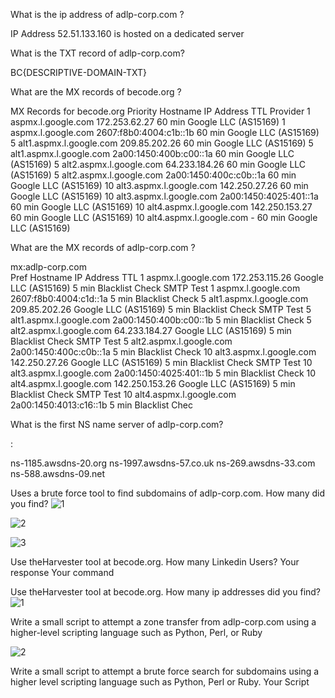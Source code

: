 What is the ip address of adlp-corp.com ?

IP Address	52.51.133.160 is hosted on a dedicated server

What is the TXT record of adlp-corp.com?


BC{DESCRIPTIVE-DOMAIN-TXT}


What are the MX records of becode.org ?


MX Records for becode.org
Priority	Hostname	IP Address	TTL	Provider
1	aspmx.l.google.com	172.253.62.27	60 min	Google LLC (AS15169)
1	aspmx.l.google.com	2607:f8b0:4004:c1b::1b	60 min	Google LLC (AS15169)
5	alt1.aspmx.l.google.com	209.85.202.26	60 min	Google LLC (AS15169)
5	alt1.aspmx.l.google.com	2a00:1450:400b:c00::1a	60 min	Google LLC (AS15169)
5	alt2.aspmx.l.google.com	64.233.184.26	60 min	Google LLC (AS15169)
5	alt2.aspmx.l.google.com	2a00:1450:400c:c0b::1a	60 min	Google LLC (AS15169)
10	alt3.aspmx.l.google.com	142.250.27.26	60 min	Google LLC (AS15169)
10	alt3.aspmx.l.google.com	2a00:1450:4025:401::1a	60 min	Google LLC (AS15169)
10	alt4.aspmx.l.google.com	142.250.153.27	60 min	Google LLC (AS15169)
10	alt4.aspmx.l.google.com	-	60 min	Google LLC (AS15169)



What are the MX records of adlp-corp.com ?


mx:adlp-corp.com     
Pref	Hostname	IP Address	TTL	
1	aspmx.l.google.com	172.253.115.26
Google LLC (AS15169)	5 min	Blacklist Check      SMTP Test
1	aspmx.l.google.com	2607:f8b0:4004:c1d::1a	5 min	Blacklist Check
5	alt1.aspmx.l.google.com	209.85.202.26
Google LLC (AS15169)	5 min	Blacklist Check      SMTP Test
5	alt1.aspmx.l.google.com	2a00:1450:400b:c00::1b	5 min	Blacklist Check
5	alt2.aspmx.l.google.com	64.233.184.27
Google LLC (AS15169)	5 min	Blacklist Check      SMTP Test
5	alt2.aspmx.l.google.com	2a00:1450:400c:c0b::1a	5 min	Blacklist Check
10	alt3.aspmx.l.google.com	142.250.27.26
Google LLC (AS15169)	5 min	Blacklist Check      SMTP Test
10	alt3.aspmx.l.google.com	2a00:1450:4025:401::1b	5 min	Blacklist Check
10	alt4.aspmx.l.google.com	142.250.153.26
Google LLC (AS15169)	5 min	Blacklist Check      SMTP Test
10	alt4.aspmx.l.google.com	2a00:1450:4013:c16::1b	5 min	Blacklist Chec



What is the first NS name server of adlp-corp.com?


:

ns-1185.awsdns-20.org
ns-1997.awsdns-57.co.uk
ns-269.awsdns-33.com
ns-588.awsdns-09.net


Uses a brute force tool to find subdomains of adlp-corp.com. How many did you find?
![1](https://github.com/user-attachments/assets/258950a7-60a8-4be5-b8f8-0ce60e1d0ea9)

![2](https://github.com/user-attachments/assets/d8a45aae-7304-4cbb-aaf9-8686e1fde809)


![3](https://github.com/user-attachments/assets/69ea0190-a2cb-40c3-935d-ada2a9395491)





Use theHarvester tool at becode.org. How many Linkedin Users?
Your response Your command

Use theHarvester tool at becode.org. How many ip addresses did you find?
![1](https://github.com/user-attachments/assets/f10c463a-110d-4ff0-8ef2-8d26b409ded3)



Write a small script to attempt a zone transfer from adlp-corp.com using a higher-level scripting language such as Python, Perl, or Ruby

![2](https://github.com/user-attachments/assets/9b6c4665-08ea-4199-9743-5e1ac69d83bf)


Write a small script to attempt a brute force search for subdomains using a higher level scripting language such as Python, Perl or Ruby.
Your Script
